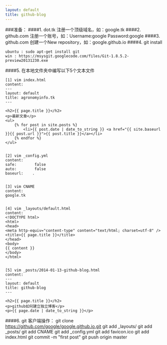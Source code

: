 ```yaml
---
layout: default
title: github-blog
---
```


###准备：
####1. dot.tk 注册一个顶级域名，如：google.tk
####2. github.com 注册一个账号，如：Username:google Password:google
####3. github.com 创建一个New repository，如：google.github.io
####4. git install  

    ubuntu : sudo apt-get install git
    win : https://msysgit.googlecode.com/files/Git-1.8.5.2-preview20131230.exe
####5. 在本地文件夹中编写以下5个文本文件


    [1] vim index.html
    content:
    ---
    layout: default
    title: agronomyinfo.tk
    ---
    
    <h2>{{ page.title }}</h2>
    <p>最新文章</p>
    <ul>
        {% for post in site.posts %}
            <li>{{ post.date | date_to_string }} <a href="{{ site.baseurl }}{{ post.url }}">{{ post.title }}</a></li>
        {% endfor %}
    </ul>


    [2] vim _config.yml
    content:
    safe:        false
    auto:        false
    baseurl:    .


    [3] vim CNAME
    content:
    google.tk


    [4] vim _layouts/default.html
    content:
    <!DOCTYPE html>
    <html>
    <head>
    <meta http-equiv="content-type" content="text/html; charset=utf-8" />
    <title>{{ page.title }}</title>
    </head>
    <body>
    {{ content }}
    </body>
    </html>


    [5] vim _posts/2014-01-13-github-blog.html
    content:
    ---
    layout: default
    title: github-blog
    ---

    <h2>{{ page.title }}</h2>
    <p>github如何建立独立博客</p>
    <p>{{ page.date | date_to_string }}</p>

####6. git 客户端操作：
    git clone https://github.com/google/google.github.io.git
    git add _layouts/
    git add _posts/
    git add CNAME
    git add _config.yml
    git add favicon.ico
    git add index.html
    git commit -m "first post"
    git push origin master
